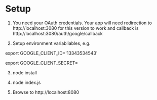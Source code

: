 # Setup

1) You need your OAuth credentials. Your app will need redirection to http://localhost:3080 for this version to work and callback is http://localhost:3080/auth/google/callback

2) Setup environment variabliables, e.g.

export GOOGLE_CLIENT_ID='13343534543'

export GOOGLE_CLIENT_SECRET=

3) node install

4) node index.js

5) Browse to http://localhost:8080
